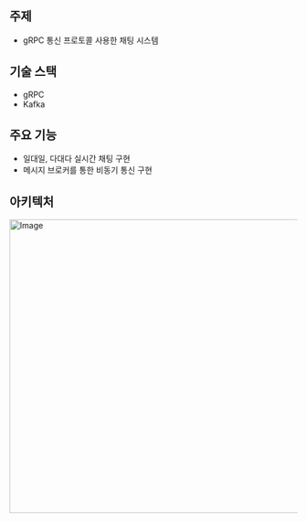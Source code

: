 ## 주제
- gRPC 통신 프로토콜 사용한 채팅 시스템 

## 기술 스택 
- gRPC
- Kafka 

## 주요 기능 
- 일대일, 다대다 실시간 채팅 구현 
- 메시지 브로커를 통한 비동기 통신 구현 


## 아키텍처 

<img width="514" alt="Image" src="https://github.com/user-attachments/assets/602d3dc0-15da-4804-aa09-b29134319a17" />
